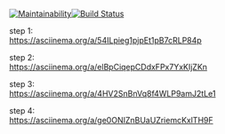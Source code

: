 [![Maintainability](https://api.codeclimate.com/v1/badges/66960d336c1581040bff/maintainability)](https://codeclimate.com/github/mvaload/php-project-lvl2/maintainability)[![Build Status](https://travis-ci.com/mvaload/php-project-lvl2.svg?branch=master)](https://travis-ci.com/mvaload/php-project-lvl2)  

step 1:  
https://asciinema.org/a/54ILpieg1pjpEt1pB7cRLP84p  

step 2:  
https://asciinema.org/a/elBpCiqepCDdxFPx7YxKIjZKn  

step 3:  
https://asciinema.org/a/4HV2SnBnVq8f4WLP9amJ2tLe1  

step 4:  
https://asciinema.org/a/ge0ONIZnBUaUZriemcKxlTH9F